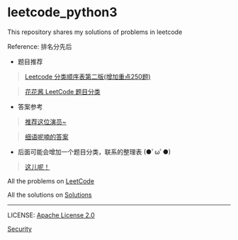 # leetcode_python3
This repository shares my solutions of problems in leetcode 

Reference: 排名分先后
* 题目推荐
> [Leetcode 分类顺序表第二版(增加重点250题)](https://cspiration.com/leetcodeClassification)

> [花花酱 LeetCode 题目分类 ](https://docs.google.com/spreadsheets/d/1SbpY-04Cz8EWw3A_LBUmDEXKUMO31DBjfeMoA0dlfIA/edit?usp=sharing)

* 答案参考
> [推荐这位演员~](https://buptwc.com/archives/page/19/)

> [细语呢喃的答案](https://www.hrwhisper.me/leetcode-algorithm-solution/)

* 后面可能会增加一个题目分类，联系的整理表 (●ﾟωﾟ●)

> [这儿呢！](https://github.com/Jian-Chueng/leetcode_python3/blob/master/Solution%20Classification.md)


All the problems on [LeetCode](https://leetcode.com/problemset/all/)  

All the solutions on [Solutions](https://github.com/Jian-Chueng/leetcode_python3/tree/master/Solutions)
***
LICENSE: [Apache License 2.0](https://github.com/Jian-Chueng/leetcode_python3/blob/master/LICENSE)

[Security](https://github.com/Jian-Chueng/leetcode_python3/blob/master/SECURITY.md)

